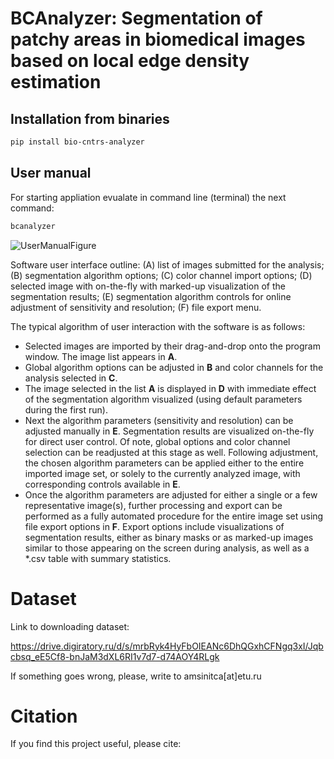 # BCAnalyzer: Segmentation of patchy areas in biomedical images based on local edge density estimation

## Installation from binaries

```bash
pip install bio-cntrs-analyzer
```

## User manual

For starting appliation evualate in command line (terminal) the next command:

```bash
bcanalyzer
```

![UserManualFigure](images/UserManualFigure.PNG) 

Software user interface outline: (A) list of images submitted for the analysis; (B) segmentation algorithm options; (C) color channel import options; (D) selected image with on-the-fly with marked-up visualization of the segmentation results; (E) segmentation algorithm controls for online adjustment of sensitivity and resolution; (F) file export menu.

The typical algorithm of user interaction with the software is as follows:

* Selected images are imported by their drag-and-drop onto the program window. The image list appears in **A**.
* Global algorithm options can be adjusted in **B** and color channels for the analysis selected in **C**.
* The image selected in the list **A** is displayed in **D** with immediate effect of the segmentation algorithm visualized (using default parameters during the first run).
* Next the algorithm parameters (sensitivity and resolution) can be adjusted manually in **E**. Segmentation results are visualized on-the-fly for direct user control. Of note, global options and color channel selection can be readjusted at this stage as well. Following adjustment, the chosen algorithm parameters can be applied either to the entire imported image set, or solely to the currently analyzed image, with corresponding controls available in **E**.
* Once the algorithm parameters are adjusted for either a single or a few representative image(s), further processing and export can be performed as a fully automated procedure for the entire image set using file export options in **F**. Export options include visualizations of segmentation results, either as binary masks or as marked-up images similar to those appearing on the screen during analysis, as well as a *.csv table with summary statistics.

# Dataset

Link to downloading dataset:

https://drive.digiratory.ru/d/s/mrbRyk4HyFbOIEANc6DhQGxhCFNgq3xI/Jqbcbsq_eE5Cf8-bnJaM3dXL6RI1v7d7-d74AOY4RLgk

If something goes wrong, please, write to amsinitca[at]etu.ru

# Citation

If you find this project useful, please cite:

```bib
```

